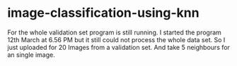 # image-classification-using-knn
For the whole validation set program is still running. I started the program 12th March at 6.56 PM but it still could not process the whole data set. So I just uploaded for 20 Images from a validation set.
And take 5 neighbours for an single image.
